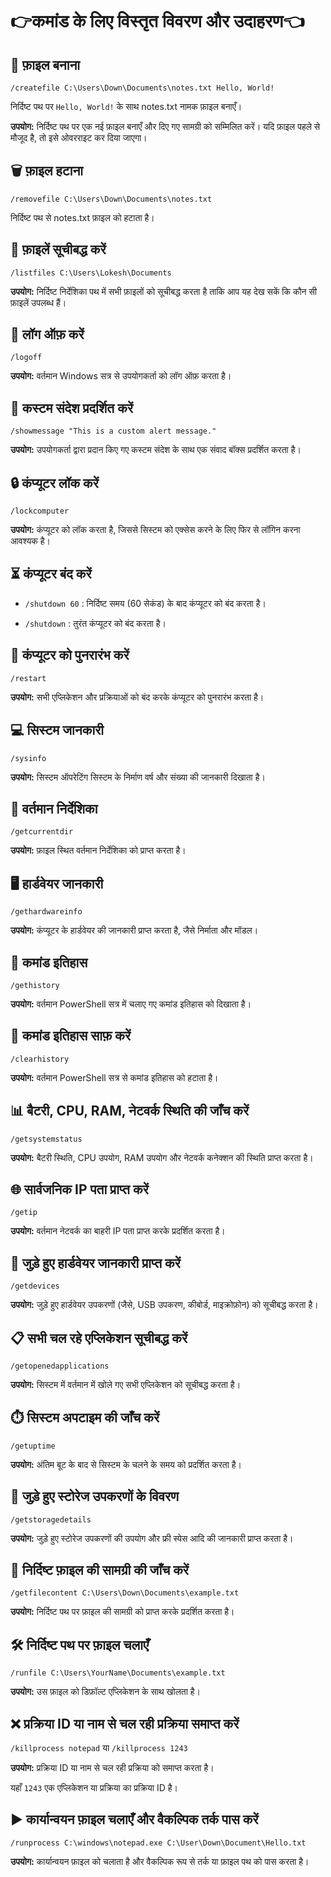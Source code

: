 # 👉कमांड के लिए विस्तृत विवरण और उदाहरण👈

## 📝 फ़ाइल बनाना
`/createfile C:\Users\Down\Documents\notes.txt Hello, World!`

निर्दिष्ट पथ पर `Hello, World!` के साथ notes.txt नामक फ़ाइल बनाएँ।

**उपयोग:** निर्दिष्ट पथ पर एक नई फ़ाइल बनाएँ और दिए गए सामग्री को सम्मिलित करें। यदि फ़ाइल पहले से मौजूद है, तो इसे ओवरराइट कर दिया जाएगा।

## 🗑️ फ़ाइल हटाना
`/removefile C:\Users\Down\Documents\notes.txt`

निर्दिष्ट पथ से notes.txt फ़ाइल को हटाता है।

## 📂 फ़ाइलें सूचीबद्ध करें
`/listfiles C:\Users\Lokesh\Documents`

**उपयोग:** निर्दिष्ट निर्देशिका पथ में सभी फ़ाइलों को सूचीबद्ध करता है ताकि आप यह देख सकें कि कौन सी फ़ाइलें उपलब्ध हैं।

## 🔐 लॉग ऑफ़ करें
`/logoff`

**उपयोग:** वर्तमान Windows सत्र से उपयोगकर्ता को लॉग ऑफ़ करता है।

## 💬 कस्टम संदेश प्रदर्शित करें
`/showmessage "This is a custom alert message."`

**उपयोग:** उपयोगकर्ता द्वारा प्रदान किए गए कस्टम संदेश के साथ एक संवाद बॉक्स प्रदर्शित करता है।

## 🔒 कंप्यूटर लॉक करें
`/lockcomputer`

**उपयोग:** कंप्यूटर को लॉक करता है, जिससे सिस्टम को एक्सेस करने के लिए फिर से लॉगिन करना आवश्यक है।

## ⏳ कंप्यूटर बंद करें
- `/shutdown 60` : निर्दिष्ट समय (60 सेकंड) के बाद कंप्यूटर को बंद करता है।

- `/shutdown` : तुरंत कंप्यूटर को बंद करता है।

## 🔄 कंप्यूटर को पुनरारंभ करें

`/restart`

**उपयोग:** सभी एप्लिकेशन और प्रक्रियाओं को बंद करके कंप्यूटर को पुनरारंभ करता है।

## 💻 सिस्टम जानकारी
`/sysinfo`

**उपयोग:** सिस्टम ऑपरेटिंग सिस्टम के निर्माण वर्ष और संख्या की जानकारी दिखाता है।

## 📁 वर्तमान निर्देशिका

`/getcurrentdir`

**उपयोग:** फ़ाइल स्थित वर्तमान निर्देशिका को प्राप्त करता है।

## 🖥️ हार्डवेयर जानकारी
`/gethardwareinfo`

**उपयोग:** कंप्यूटर के हार्डवेयर की जानकारी प्राप्त करता है, जैसे निर्माता और मॉडल।

## 📝 कमांड इतिहास

`/gethistory`

**उपयोग:** वर्तमान PowerShell सत्र में चलाए गए कमांड इतिहास को दिखाता है।

## 🧹 कमांड इतिहास साफ़ करें
`/clearhistory`

**उपयोग:** वर्तमान PowerShell सत्र से कमांड इतिहास को हटाता है।

## 📊 बैटरी, CPU, RAM, नेटवर्क स्थिति की जाँच करें

`/getsystemstatus`

**उपयोग:** बैटरी स्थिति, CPU उपयोग, RAM उपयोग और नेटवर्क कनेक्शन की स्थिति प्राप्त करता है।

## 🌐 सार्वजनिक IP पता प्राप्त करें

`/getip`

**उपयोग:** वर्तमान नेटवर्क का बाहरी IP पता प्राप्त करके प्रदर्शित करता है।

## 🔌 जुड़े हुए हार्डवेयर जानकारी प्राप्त करें

`/getdevices`

**उपयोग:** जुड़े हुए हार्डवेयर उपकरणों (जैसे, USB उपकरण, कीबोर्ड, माइक्रोफ़ोन) को सूचीबद्ध करता है।

## 📋 सभी चल रहे एप्लिकेशन सूचीबद्ध करें

`/getopenedapplications`

**उपयोग:** सिस्टम में वर्तमान में खोले गए सभी एप्लिकेशन को सूचीबद्ध करता है।

## ⏱️ सिस्टम अपटाइम की जाँच करें

`/getuptime`

**उपयोग:** अंतिम बूट के बाद से सिस्टम के चलने के समय को प्रदर्शित करता है।

## 💾 जुड़े हुए स्टोरेज उपकरणों के विवरण

`/getstoragedetails`

**उपयोग:** जुड़े हुए स्टोरेज उपकरणों की उपयोग और फ्री स्पेस आदि की जानकारी प्राप्त करता है।

## 📄 निर्दिष्ट फ़ाइल की सामग्री की जाँच करें

`/getfilecontent C:\Users\Down\Documents\example.txt`

**उपयोग:** निर्दिष्ट पथ पर फ़ाइल की सामग्री को प्राप्त करके प्रदर्शित करता है।

## 🛠️ निर्दिष्ट पथ पर फ़ाइल चलाएँ

`/runfile C:\Users\YourName\Documents\example.txt`

**उपयोग:** उस फ़ाइल को डिफ़ॉल्ट एप्लिकेशन के साथ खोलता है।

## ❌ प्रक्रिया ID या नाम से चल रही प्रक्रिया समाप्त करें

`/killprocess notepad` या `/killprocess 1243`

**उपयोग:** प्रक्रिया ID या नाम से चल रही प्रक्रिया को समाप्त करता है।

यहाँ `1243` एक एप्लिकेशन या प्रक्रिया का प्रक्रिया ID है।

## ▶️ कार्यान्वयन फ़ाइल चलाएँ और वैकल्पिक तर्क पास करें

`/runprocess C:\windows\notepad.exe C:\User\Down\Document\Hello.txt`

**उपयोग:** कार्यान्वयन फ़ाइल को चलाता है और वैकल्पिक रूप से तर्क या फ़ाइल पथ को पास करता है।
